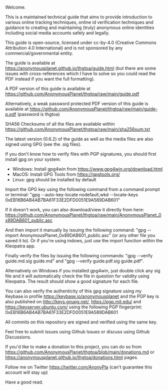 Welcome.

This is a maintained technical guide that aims to provide introduction to various online tracking techniques, online id verification techniques and guidance to creating and maintaining (truly) anonymous online identities including social media accounts safely and legally.

This guide is open-source, licensed under cc-by-4.0 (Creative Commons Attribution 4.0 International) and is not sponsored by any commercial/governmental entity.

The guide is available at https://anonymousplanet.github.io/thgtoa/guide.html (but there are some issues with cross-references which I have to solve so you could read the PDF instead if you want the full formatting).

A PDF version of this guide is available at https://github.com/AnonymousPlanet/thgtoa/raw/main/guide.pdf

Alternatively, a weak password protected PDF version of this guide is available at https://github.com/AnonymousPlanet/thgtoa/raw/main/guide-p.pdf (password is thgtoa)

SHA56 Checksums of all the files are available within https://github.com/AnonymousPlanet/thgtoa/raw/main/sha256sum.txt

The latest version (0.6.2) of the guide as well as the media files are also signed using GPG (see the .sig files).

If you don't know how to verify files with PGP signatures, you should first install gpg on your system:
- Windows: Install gpg4win from https://www.gpg4win.org/download.html
- MacOS: Install GPG Tools from https://gpgtools.org/
- Linux: gpg should be installed by default

Import the GPG key using the following command from a command prompt or terminal: "gpg --auto-key-locate nodefault,wkd --locate-keys 0xEB16B6AB4AB7BA61F33E2DFD0051E9A589DAB601" 

If it doesn't work, you can also download/view it directly from here: https://github.com/AnonymousPlanet/thgtoa/raw/main/AnonymousPlanet_0x89DAB601_public.asc

And then import it manually by issuing the following command: "gpg --import AnonymousPlanet_0x89DAB601_public.asc" (or any other file you saved it to). Or if you're using indows, just use the import function within the Kleopatra app.

Finally verify the files by issuing the following commands: "gpg --verify guide.md.sig guide.md" and "gpg --verify guide.pdf.sig guide.pdf".

Alternatively on Windows if you installed gpg4win, just double click any sig file and it will automatically check the file in question for validity using Kleopatra.
The result should show a good signature for each file.

You can also verify the authenticity of this gpg signature using my Keybase.io profile https://keybase.io/anonymousplanet and the PGP key is also published on http://keys.gnupg.net/, https://pgp.mit.edu/ and https://keyserver.ubuntu.com/ using the following PGP fingerprint: 0xEB16B6AB4AB7BA61F33E2DFD0051E9A589DAB601

All commits on this repository are signed and verified using the same key.

Feel free to submit issues using Github Issues or discuss using Github Discussions.

If you'd like to make a donation to this project, you can do so from https://github.com/AnonymousPlanet/thgtoa/blob/main/donations.md or https://anonymousplanet.github.io/thgtoa/donations.html pages.

Follow me on Twitter https://twitter.com/AnonyPla (can't guarantee this account will stay up)

Have a good read.

